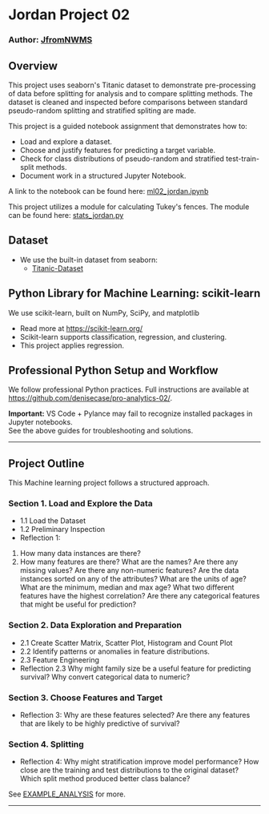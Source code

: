 # Jordan Project 02
### Author:  [JfromNWMS](https://github.com/JfromNWMS)

## Overview
This project uses seaborn's Titanic dataset to demonstrate pre-processing of data before splitting for analysis and to compare splitting methods.  The dataset is cleaned and inspected before comparisons between standard pseudo-random splitting and stratified spliting are made.

This project is a guided notebook assignment that demonstrates how to:
- Load and explore a dataset.
- Choose and justify features for predicting a target variable.
- Check for class distributions of pseudo-random and stratified test-train-split methods.
- Document work in a structured Jupyter Notebook.

A link to the notebook can be found here: [ml02_jordan.ipynb](https://github.com/JfromNWMS/applied-ml-jordan/blob/main/notebooks/project02/ml02_jordan.ipynb)

This project utilizes a module for calculating Tukey's fences.  The module can be found here: [stats_jordan.py](https://github.com/JfromNWMS/applied-ml-jordan/blob/main/src/stats_jordan.py)

## Dataset  
- We use the built-in dataset from seaborn:  
   - [Titanic-Dataset](https://www.kaggle.com/datasets/yasserh/titanic-dataset)  

## Python Library for Machine Learning: scikit-learn
We use scikit-learn, built on NumPy, SciPy, and matplotlib
   - Read more at <https://scikit-learn.org/>
   - Scikit-learn supports classification, regression, and clustering.
   - This project applies regression.


## Professional Python Setup and Workflow
We follow professional Python practices. 
Full instructions are available at <https://github.com/denisecase/pro-analytics-02/>. 


**Important:** VS Code + Pylance may fail to recognize installed packages in Jupyter notebooks.  
See the above guides for troubleshooting and solutions.  

---

## Project Outline
This Machine learning project follows a structured approach.

### Section 1. Load and Explore the Data
- 1.1 Load the Dataset
- 1.2 Preliminary Inspection
- Reflection 1:
1) How many data instances are there?
2) How many features are there?
What are the names?
Are there any missing values?
Are there any non-numeric features?
Are the data instances sorted on any of the attributes?
What are the units of age?
What are the minimum, median and max age?
What two different features have the highest correlation?
Are there any categorical features that might be useful for prediction?

### Section 2. Data Exploration and Preparation
- 2.1 Create Scatter Matrix, Scatter Plot, Histogram and Count Plot
- 2.2 Identify patterns or anomalies in feature distributions.
- 2.3 Feature Engineering
- Reflection 2.3
Why might family size be a useful feature for predicting survival?
Why convert categorical data to numeric?

### Section 3. Choose Features and Target
- Reflection 3:
Why are these features selected?
Are there any features that are likely to be highly predictive of survival?

### Section 4. Splitting
- Reflection 4:
Why might stratification improve model performance?
How close are the training and test distributions to the original dataset?
Which split method produced better class balance?

See [EXAMPLE_ANALYSIS](./EXAMPLE_ANALYSIS.md) for more.

---

